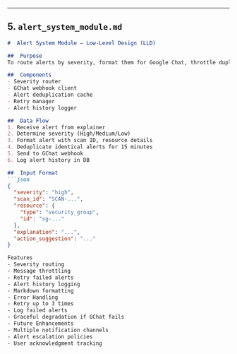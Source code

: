 
---

##  5. `alert_system_module.md`

```markdown
#  Alert System Module – Low-Level Design (LLD)

##  Purpose
To route alerts by severity, format them for Google Chat, throttle duplicate messages, and retry failed sends.

##  Components
- Severity router
- GChat webhook client
- Alert deduplication cache
- Retry manager
- Alert history logger

##  Data Flow
1. Receive alert from explainer
2. Determine severity (High/Medium/Low)
3. Format alert with scan ID, resource details
4. Deduplicate identical alerts for 15 minutes
5. Send to GChat webhook
6. Log alert history in DB

##  Input Format
```json
{
  "severity": "high",
  "scan_id": "SCAN-...",
  "resource": {
    "type": "security_group",
    "id": "sg-..."
  },
  "explanation": "...",
  "action_suggestion": "..."
}

Features
- Severity routing
- Message throttling
- Retry failed alerts
- Alert history logging
- Markdown formatting
- Error Handling
- Retry up to 3 times
- Log failed alerts
- Graceful degradation if GChat fails
- Future Enhancements
- Multiple notification channels
- Alert escalation policies
- User acknowledgment tracking
